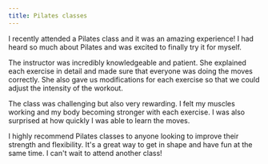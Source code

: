 ```yaml
---
title: Pilates classes
---
```


I recently attended a Pilates class and it was an amazing experience! I had heard so much about Pilates and was excited to finally try it for myself.

The instructor was incredibly knowledgeable and patient. She explained each exercise in detail and made sure that everyone was doing the moves correctly. She also gave us modifications for each exercise so that we could adjust the intensity of the workout.

The class was challenging but also very rewarding. I felt my muscles working and my body becoming stronger with each exercise. I was also surprised at how quickly I was able to learn the moves.

I highly recommend Pilates classes to anyone looking to improve their strength and flexibility. It's a great way to get in shape and have fun at the same time. I can't wait to attend another class!
